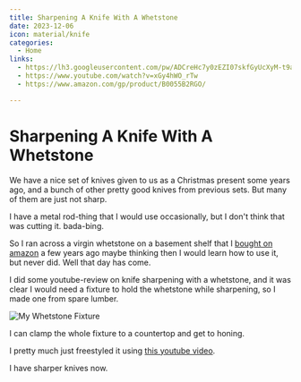 ```yaml
---
title: Sharpening A Knife With A Whetstone
date: 2023-12-06
icon: material/knife
categories:
  - Home
links:
  - https://lh3.googleusercontent.com/pw/ADCreHc7y0zEZI07skfGyUcXyM-t9aqT5rnwk1dZDvGXJautw0X1fOWX3Oy5kGg8q5lsUUjPOKW3vKLJfcfO4rY0ZJ6m21KAph_nUe4OPt2P52sA_vw0MdaCEdjO2pMLv-f6dXh_0peue_8IBQ2RgvMdduHeSg=w2072-h1554-s-no-gm
  - https://www.youtube.com/watch?v=xGy4hWO_rTw
  - https://www.amazon.com/gp/product/B0055B2RGO/

---
```


# Sharpening A Knife With A Whetstone

We have a nice set of knives given to us as a Christmas present some years ago, and a bunch of other pretty good knives from previous sets.  But many of them are just not sharp.

I have a metal rod-thing that I would use occasionally, but I don't think that was cutting it.  bada-bing.

So I ran across a virgin whetstone on a basement shelf that I [bought on amazon](https://www.amazon.com/gp/product/B0055B2RGO/) a few years ago maybe thinking then I would learn how to use it, but never did.  Well that day has come.

I did some youtube-review on knife sharpening with a whetstone, and it was clear I would need a fixture to hold the whetstone while sharpening, so I made one from spare lumber.

![My Whetstone Fixture](https://lh3.googleusercontent.com/pw/ADCreHc7y0zEZI07skfGyUcXyM-t9aqT5rnwk1dZDvGXJautw0X1fOWX3Oy5kGg8q5lsUUjPOKW3vKLJfcfO4rY0ZJ6m21KAph_nUe4OPt2P52sA_vw0MdaCEdjO2pMLv-f6dXh_0peue_8IBQ2RgvMdduHeSg=w2072-h1554-s-no-gm)

I can clamp the whole fixture to a countertop and get to honing.  

I pretty much just freestyled it using [this youtube video](https://www.youtube.com/watch?v=xGy4hWO_rTw).

I have sharper knives now.

